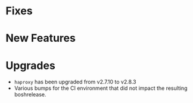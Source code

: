 # Fixes

# New Features


# Upgrades

- `haproxy` has been upgraded from v2.7.10 to v2.8.3
- Various bumps for the CI environment that did not impact the resulting boshrelease.